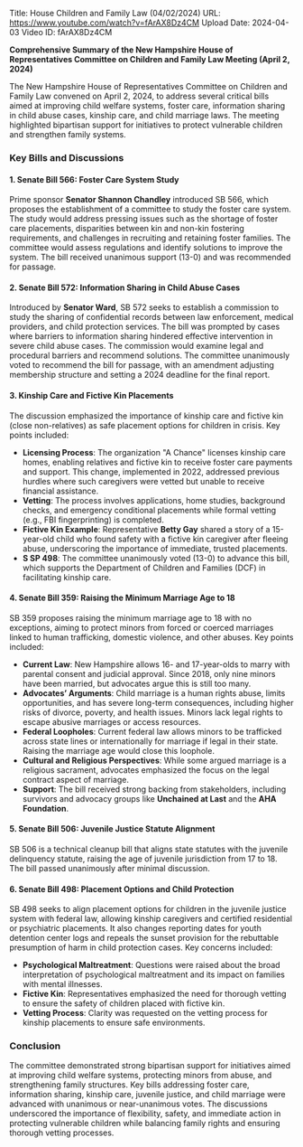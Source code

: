 Title: House Children and Family Law (04/02/2024)
URL: https://www.youtube.com/watch?v=fArAX8Dz4CM
Upload Date: 2024-04-03
Video ID: fArAX8Dz4CM

**Comprehensive Summary of the New Hampshire House of Representatives Committee on Children and Family Law Meeting (April 2, 2024)**

The New Hampshire House of Representatives Committee on Children and Family Law convened on April 2, 2024, to address several critical bills aimed at improving child welfare systems, foster care, information sharing in child abuse cases, kinship care, and child marriage laws. The meeting highlighted bipartisan support for initiatives to protect vulnerable children and strengthen family systems.

### **Key Bills and Discussions**

#### **1. Senate Bill 566: Foster Care System Study**
Prime sponsor **Senator Shannon Chandley** introduced SB 566, which proposes the establishment of a committee to study the foster care system. The study would address pressing issues such as the shortage of foster care placements, disparities between kin and non-kin fostering requirements, and challenges in recruiting and retaining foster families. The committee would assess regulations and identify solutions to improve the system. The bill received unanimous support (13-0) and was recommended for passage.

#### **2. Senate Bill 572: Information Sharing in Child Abuse Cases**
Introduced by **Senator Ward**, SB 572 seeks to establish a commission to study the sharing of confidential records between law enforcement, medical providers, and child protection services. The bill was prompted by cases where barriers to information sharing hindered effective intervention in severe child abuse cases. The commission would examine legal and procedural barriers and recommend solutions. The committee unanimously voted to recommend the bill for passage, with an amendment adjusting membership structure and setting a 2024 deadline for the final report.

#### **3. Kinship Care and Fictive Kin Placements**
The discussion emphasized the importance of kinship care and fictive kin (close non-relatives) as safe placement options for children in crisis. Key points included:
- **Licensing Process**: The organization "A Chance" licenses kinship care homes, enabling relatives and fictive kin to receive foster care payments and support. This change, implemented in 2022, addressed previous hurdles where such caregivers were vetted but unable to receive financial assistance.
- **Vetting**: The process involves applications, home studies, background checks, and emergency conditional placements while formal vetting (e.g., FBI fingerprinting) is completed.
- **Fictive Kin Example**: Representative **Betty Gay** shared a story of a 15-year-old child who found safety with a fictive kin caregiver after fleeing abuse, underscoring the importance of immediate, trusted placements.
- **S SP 498**: The committee unanimously voted (13-0) to advance this bill, which supports the Department of Children and Families (DCF) in facilitating kinship care.

#### **4. Senate Bill 359: Raising the Minimum Marriage Age to 18**
SB 359 proposes raising the minimum marriage age to 18 with no exceptions, aiming to protect minors from forced or coerced marriages linked to human trafficking, domestic violence, and other abuses. Key points included:
- **Current Law**: New Hampshire allows 16- and 17-year-olds to marry with parental consent and judicial approval. Since 2018, only nine minors have been married, but advocates argue this is still too many.
- **Advocates’ Arguments**: Child marriage is a human rights abuse, limits opportunities, and has severe long-term consequences, including higher risks of divorce, poverty, and health issues. Minors lack legal rights to escape abusive marriages or access resources.
- **Federal Loopholes**: Current federal law allows minors to be trafficked across state lines or internationally for marriage if legal in their state. Raising the marriage age would close this loophole.
- **Cultural and Religious Perspectives**: While some argued marriage is a religious sacrament, advocates emphasized the focus on the legal contract aspect of marriage.
- **Support**: The bill received strong backing from stakeholders, including survivors and advocacy groups like **Unchained at Last** and the **AHA Foundation**.

#### **5. Senate Bill 506: Juvenile Justice Statute Alignment**
SB 506 is a technical cleanup bill that aligns state statutes with the juvenile delinquency statute, raising the age of juvenile jurisdiction from 17 to 18. The bill passed unanimously after minimal discussion.

#### **6. Senate Bill 498: Placement Options and Child Protection**
SB 498 seeks to align placement options for children in the juvenile justice system with federal law, allowing kinship caregivers and certified residential or psychiatric placements. It also changes reporting dates for youth detention center logs and repeals the sunset provision for the rebuttable presumption of harm in child protection cases. Key concerns included:
- **Psychological Maltreatment**: Questions were raised about the broad interpretation of psychological maltreatment and its impact on families with mental illnesses.
- **Fictive Kin**: Representatives emphasized the need for thorough vetting to ensure the safety of children placed with fictive kin.
- **Vetting Process**: Clarity was requested on the vetting process for kinship placements to ensure safe environments.

### **Conclusion**
The committee demonstrated strong bipartisan support for initiatives aimed at improving child welfare systems, protecting minors from abuse, and strengthening family structures. Key bills addressing foster care, information sharing, kinship care, juvenile justice, and child marriage were advanced with unanimous or near-unanimous votes. The discussions underscored the importance of flexibility, safety, and immediate action in protecting vulnerable children while balancing family rights and ensuring thorough vetting processes.